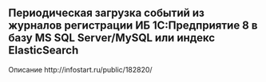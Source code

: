 <h2>Периодическая загрузка событий из журналов регистрации ИБ 1С:Предприятие 8 в базу MS SQL Server/MySQL или индекс ElasticSearch</h2>
Описание http://infostart.ru/public/182820/

